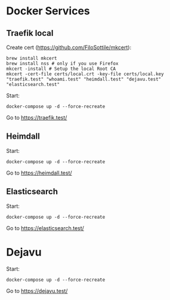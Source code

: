 # Docker Services

## Traefik local

Create cert (https://github.com/FiloSottile/mkcert):
```
brew install mkcert
brew install nss # only if you use Firefox
mkcert -install # Setup the local Root CA
mkcert -cert-file certs/local.crt -key-file certs/local.key "traefik.test" "whoami.test" "heimdall.test" "dejavu.test" "elasticsearch.test"
```

Start:
```
docker-compose up -d --force-recreate
```

Go to https://traefik.test/

## Heimdall

Start:
```
docker-compose up -d --force-recreate
```

Go to https://heimdall.test/

## Elasticsearch

Start:
```
docker-compose up -d --force-recreate
```

Go to https://elasticsearch.test/


# Dejavu

Start:
```
docker-compose up -d --force-recreate
```

Go to https://dejavu.test/
